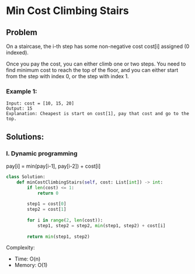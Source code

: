# Min Cost Climbing Stairs

## Problem
On a staircase, the i-th step has some non-negative cost cost[i] assigned (0 indexed).

Once you pay the cost, you can either climb one or two steps. You need to find minimum cost to reach the top of the floor, and you can either start from the step with index 0, or the step with index 1.

### Example 1:

    Input: cost = [10, 15, 20]
    Output: 15
    Explanation: Cheapest is start on cost[1], pay that cost and go to the top.

## Solutions:
### I. Dynamic programming
pay[i] = min(pay[i-1], pay[i-2]) + cost[i]

```python
class Solution:
    def minCostClimbingStairs(self, cost: List[int]) -> int:
        if len(cost) <= 1:
            return 0
        
        step1 = cost[0]
        step2 = cost[1]
        
        for i in range(2, len(cost)):
            step1, step2 = step2, min(step1, step2) + cost[i]
            
        return min(step1, step2)
```

Complexity:
* Time: O(n)
* Memory: O(1)